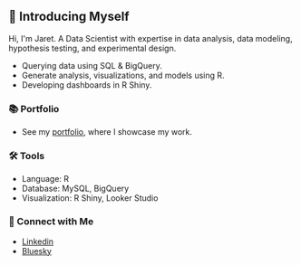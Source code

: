 ## 👋 Introducing Myself

Hi, I'm Jaret. A Data Scientist with expertise in data analysis, data modeling, hypothesis testing, and experimental design.

- Querying data using SQL & BigQuery.
- Generate analysis, visualizations, and models using R.
- Developing dashboards in R Shiny.


### 📚 Portfolio

- See my [portfolio](https://github.com/jaretkeniston/Portfolio-Guide), where I showcase my work.

### 🛠️ Tools

- Language: R
- Database: MySQL, BigQuery
- Visualization: R Shiny, Looker Studio

### 🔗 Connect with Me

- [Linkedin](https://www.linkedin.com/in/jaretkeniston/)
- [Bluesky](https://bsky.app/profile/jaretk.bsky.social)
